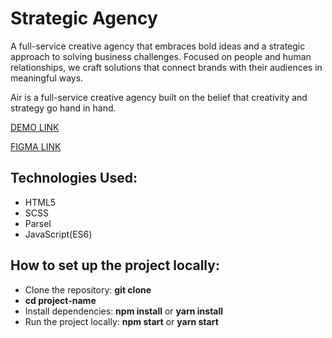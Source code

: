 # Strategic Agency
A full-service creative agency that embraces bold ideas and a strategic
approach to solving business challenges. Focused on people and human
relationships, we craft solutions that connect brands with their audiences
in meaningful ways.

Air is a full-service creative agency built on the belief that creativity
and strategy go hand in hand.

  [DEMO LINK](https://tuhusova.github.io/air-landing/)

  [FIGMA LINK](https://www.figma.com/design/7qwsWggv9BAxMi2VPhBuPr/Air--formerly-Dia--?node-id=9456-23&t=RxJQPkuSc77u5TB0-0)

## Technologies Used:
  - HTML5
  - SCSS
  - Parsel
  - JavaScript(ES6)

## How to set up the project locally:
  - Clone the repository:
**git clone**
  - **cd project-name**
  - Install dependencies:
**npm install**
or
**yarn install**
  - Run the project locally:
**npm start**
or
**yarn start**
